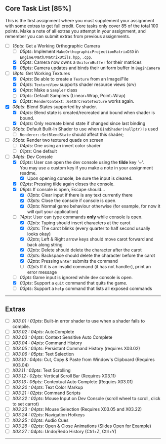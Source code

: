 ## Core Task List [85%]

This is the first assignment where you must supplement your assignment with some extras to get full credit.  Core tasks
only cover 85 of the total 100 points.  Make a note of all extras you attempt in your assignment, 
and remember you can submit extras from previous assignments.

- [ ] *15pts*: Get a Working Orthographic Camera
    - [ ] *05pts*: Implement `MakeOrthographicProjectionMatrixD3D` in `Engine/Math/MatrixUtils.hpp`, `.cpp`.  
    - [x] *05pts*: Camera now owns a `UniformBuffer` for their matrices
    - [x] *05pts*: Camera updates and binds their uniform buffer in `BeginCamera`
- [ ] *18pts*: Get Working Textures
    - [x] *04pts*: Be able to create a `Texture` from an Image/File
    - [x] *04pts*: `TextureView` supports shader resource views (srv)
    - [x] *04pts*: Make a `Sampler` class
    - [ ] *03pts*: Default Samplers (Linear+Wrap, Point+Wrap)
    - [x] *03pts*: `RenderContext::GetOrCreateTexture` works again.
- [x] *08pts*: Blend States supported by shader.
    - [x] *04pts*: Blend state is created/recreated and bound when shader is bound.
    - [x] *04pts*: Only recreate blend state if changed since last binding
- [ ] *05pts*: Default Built-In Shader to use when `BindShader(nullptr)` is used
    - [ ] `Renderer::SetBlendState` should affect this shader; 
- [ ] *05pts*: Render two textured quads on screen
    - [ ] *04pts*: One using an invert color shader
    - [ ] *01pts*: One default
- [ ] *34pts*: Dev Console
    - [x] *02pts*: User can open the dev console using the **tilde** key '\~'.  
                   You may use a custom key if you make a note in your assignment readme.
        - [x] Upon opening console, be sure the input is cleared.
    - [x] *02pts*: Pressing tilde again closes the console.
    - [x] *09pts* If console is open, Escape should...
        - [x] *03pts*: Clear input if there is any text currently there
        - [x] *03pts*: Close the console if console is open.
        - [x] *03pts*: Normal game behaviour otherwise (for example, for now it will quit your application)
    - [ ] *14pts*: User can type commands **only** while console is open.
        - [x] *02pts*: Typing should insert characters at the carot
        - [x] *02pts*: The carot blinks (every quarter to half second usually looks okay)
        - [x] *02pts*; Left & Right arrow keys should move carot forward and back along string 
        - [x] *02pts*: Delete should delete the character after the carot
        - [x] *02pts*: Backspace should delete the character before the carot
        - [x] *02pts*: Pressing `Enter` submits the command
        - [ ] *02pts* If it is an invalid command (it has not handler), print an error message
    - [ ] *02pts* Game input is ignored while dev console is open.
    - [x] *03pts*: Support a `quit` command that quits the game.
    - [ ] *03pts*: Support a `help` command that lists all exposed commands
   
------

## Extras

- [ ] *X03.01 : 03pts*: Built-in error shader to use when a shader fails to compile.   
- [ ] *X03.02 : 04pts*: AutoComplete
- [ ] *X03.03 : 04pts*: Context Sensitive Auto Complete
- [ ] *X03.04 : 04pts*: Command History
- [ ] *X03.05 : 03pts*: Persistant Command History (requires X03.02)
- [ ] *X03.06 : 05pts*: Text Selection 
- [ ] *X03.10 : 04pts*: Cut, Copy & Paste from Window's Clipboard (Requires X03.04)
- [ ] *X03.11 : 02pts*: Text Scrolling
- [ ] *X03.12 : 02pts*: Vertical Scroll Bar (Requires X03.11)
- [ ] *X03.13 : 06pts*: Contextual Auto Complete (Requies X03.01)
- [ ] *X03.20 : 04pts*: Text Color Markup
- [ ] *X03.21 : 02pts*: Command Scripts
- [ ] *X03.22 : 02pts*: Mouse Input on Dev Console (scroll wheel to scroll, click to set carrot)
- [ ] *X03.23 : 04pts*: Mouse Selection (Requires X03.05 and X03.22)
- [ ] *X03.24 : 02pts*: Navigation Hotkeys 
- [ ] *X03.25 : 02pts*: Audio Cues
- [ ] *X03.26 : 02pts*: Open & Close Animations (Slides Open for Example)
- [ ] *X03.27 : 04pts*: Undo/Redo History (Ctrl+Z, Ctrl+Y)

------